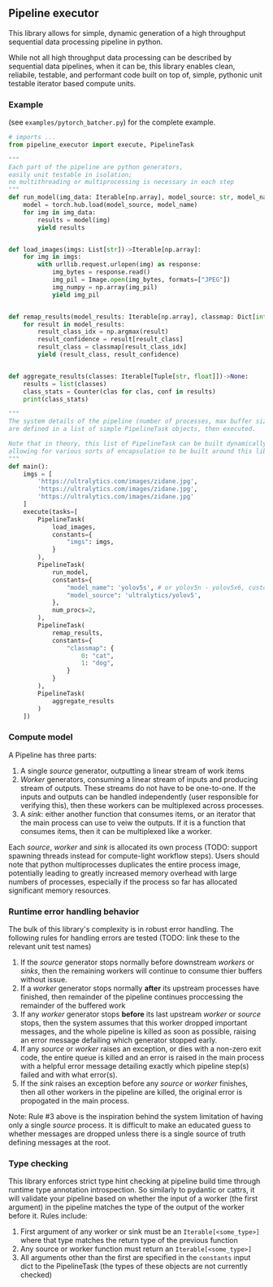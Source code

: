 ## Pipeline executor

This library allows for simple, dynamic generation of a high throughput sequential data processing pipeline in python.

While not all high throughput data processing can be described by sequential data pipelines, when it can be, this library enables clean, reliabile, testable, and performant code built on top of, simple, pythonic unit testable iterator based compute units.

### Example

(see `examples/pytorch_batcher.py`) for the complete example.

```python
# imports ...
from pipeline_executor import execute, PipelineTask

"""
Each part of the pipeline are python generators, 
easily unit testable in isolation; 
no multithreading or multiprocessing is necessary in each step
"""
def run_model(img_data: Iterable[np.array], model_source: str, model_name: str)->Iterable[np.array]:
    model = torch.hub.load(model_source, model_name)  
    for img in img_data:
        results = model(img)
        yield results


def load_images(imgs: List[str])->Iterable[np.array]:
    for img in imgs:
        with urllib.request.urlopen(img) as response:
            img_bytes = response.read()
            img_pil = Image.open(img_bytes, formats=["JPEG"])
            img_numpy = np.array(img_pil)
            yield img_pil


def remap_results(model_results: Iterable[np.array], classmap: Dict[int, str])->Iterable[Tuple[str, float]]:
    for result in model_results:
        result_class_idx = np.argmax(result)
        result_confidence = result[result_class]
        result_class = classmap[result_class_idx]
        yield (result_class, result_confidence)


def aggregate_results(classes: Iterable[Tuple[str, float]])->None:
    results = list(classes)
    class_stats = Counter(clas for clas, conf in results)
    print(class_stats)

"""
The system details of the pipeline (number of processes, max buffer size, etc)
are defined in a list of simple PipelineTask objects, then executed.

Note that in theory, this list of PipelineTask can be built dynamically, 
allowing for various sorts of encapsulation to be built around this library.
"""
def main():
    imgs = [
        'https://ultralytics.com/images/zidane.jpg',
        'https://ultralytics.com/images/zidane.jpg',
        'https://ultralytics.com/images/zidane.jpg'
    ]
    execute(tasks=[
        PipelineTask(
            load_images,
            constants={
                "imgs": imgs,
            }
        ),
        PipelineTask(
            run_model,
            constants={
                "model_name": 'yolov5s', # or yolov5n - yolov5x6, custom
                "model_source": 'ultralytics/yolov5',
            },
            num_procs=2,
        ),
        PipelineTask(
            remap_results,
            constants={
                "classmap": {
                    0: "cat",
                    1: "dog",
                }
            }
        ),
        PipelineTask(
            aggregate_results
        )
    ])


```

### Compute model

A Pipeline has three parts:

1. A single *source* generator, outputting a linear stream of work items
2. *Worker* generators, consuming a linear stream of inputs and producing stream of outputs. These streams do not have to be one-to-one. If the inputs and outputs can be handled independently (user responsible for verifying this), then these workers can be multiplexed across processes.
3. A *sink*: either another function that consumes items, or an iterator that the main process can use to veiw the outputs. If it is a function that consumes items, then it can be multiplexed like a worker.

Each *source*, *worker* and *sink* is allocated its own process (TODO: support spawning threads instead for compute-light workflow steps). Users should note that python multiprocesses duplicates the entire process image, potentially leading to greatly increased memory overhead with large numbers of processes, especially if the process so far has allocated significant memory resources.

### Runtime error handling behavior

The bulk of this library's complexity is in robust error handling. The following rules for handling errors are tested (TODO: link these to the relevant unit test names)

1. If the *source* generator stops normally before downstream *workers* or *sinks*, then the remaining workers will continue to consume thier buffers without issue.
1. If a *worker* generator stops normally **after** its upstream processes have finished, then remainder of the pipeline continues proccessing the remainder of the buffered work 
1. If any *worker* generator stops **before** its last upstream *worker* or *source* stops, then the system assumes that this worker dropped important messages, and the whole pipeline is killed as soon as possible, raising an error message defailing which generator stopped early.
1. If any *source* or *worker* raises an exception, or dies with a non-zero exit code, the entire queue is killed and an error is raised in the main process with a helpful error message detailing exactly which pipeline step(s) failed and with what error(s).
1. If the *sink* raises an exception before any *source* or *worker* finishes, then all other workers in the pipeline are killed, the original error is propogated in the main process.

Note: Rule #3 above is the inspiration behind the system limitation of having only a single *source* process. It is difficult to make an educated guess to whether messages are dropped unless there is a single source of truth defining messages at the root.

### Type checking 

This library enforces strict type hint checking at pipeline build time through runtime type annotation introspection. So similarly to pydantic or cattrs, it will validate your pipeline based on whether the input of a worker (the first argument) in the pipeline matches the type of the output of the worker before it. Rules include:

1. First argument of any worker or sink must be an `Iterable[<some_type>]` where that type matches the return type of the previous function
1. Any source or worker function must return an `Iterable[<some_type>]`
1. All arguments other than the first are specified in the `constants` input dict to the PipelineTask (the types of these objects are not currently checked)

